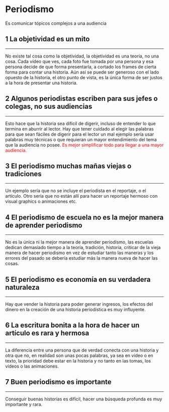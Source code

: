 # Periodismo
Es comunicar tópicos complejos a una audiencia

## 1 La objetividad es un mito
___
No existe tal cosa como la objetividad, la objetividad es una teoría, no una cosa. Cada vídeo que ves, cada foto fue tomada por una persona y esa persona decide de que forma presentarla, a cortado los frames de cierta forma para contar una historia. Aún así se puede ser generoso con el lado opuesto de la historia, el otro punto de vista, es la única forma de ser justos a la hora de presentar una historia.

## 2 Algunos periodistas escriben para sus jefes o colegas, no sus audiencias
___
Esto hace que la historia sea difícil de digerir, incluso de entender lo que termina en aburrir al lector. Hay que tener cuidado al elegir las palabras para que sean fáciles de digerir para el lector un mal ejemplo sería usar palabras muy técnicas o que requieran un mayor entendimiento del tema que la audiencia no posee. <span style="color:#ff0000">Es mejor simplificar todo para llegar a una mayor audiencia.</span> 

## 3 El periodismo muchas mañas viejas o tradiciones
___
Un ejemplo sería que no se incluye el periodista en el reportaje, o el artículo. Otro sería que no están allí para hacer un reportaje hermoso con visual graphics o animaciones etc. 

## 4 El periodismo de escuela no es la mejor manera de aprender periodismo
___
No es la única ni la mejor manera de aprender periodismo, las escuelas dedican demasiado tiempo a la teoría, tradición, historia, criticar de la vieja manera de hacer periodismo en vez de estudiar tanto las maneras y los errores del pasado se debería estudiar más la manera nueva de hacer las cosas.

## 5 El periodismo es economía en su verdadera naturaleza
___
Hay que vender la historia para poder generar ingresos, los efectos del dinero en la creación de una historia periodística es muy influyente.

## 6 La escritura bonita a la hora de hacer un artículo es rara y hermosa
___
La diferencia entre una persona que de verdad conecta con una historia y otra que no, en realidad son unas pocas palabras, ya sea en vídeo o en texto, la prioridad debe estar en la historia y no tanto en las tomas, los vídeos o las animaciones.

## 7 Buen periodismo es importante
___
Conseguir buenas historias es difícil, hacer una búsqueda profunda es muy importante y rara.